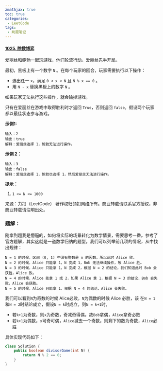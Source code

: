 ```yaml
---
zmathjax: true
toc: true
categories:
 - LeetCode
tags:
 - 刷题笔记
---
```


#### [1025. 除数博弈](https://leetcode-cn.com/problems/divisor-game/)

爱丽丝和鲍勃一起玩游戏，他们轮流行动。爱丽丝先手开局。

最初，黑板上有一个数字 `N` 。在每个玩家的回合，玩家需要执行以下操作：

<!--more-->

- 选出任一 `x`，满足 `0 < x < N` 且 `N % x == 0` 。
- 用 `N - x` 替换黑板上的数字 `N` 。

如果玩家无法执行这些操作，就会输掉游戏。

只有在爱丽丝在游戏中取得胜利时才返回 `True`，否则返回 `false`。假设两个玩家都以最佳状态参与游戏。

**示例1:**

```
输入：2
输出：true
解释：爱丽丝选择 1，鲍勃无法进行操作。
```

**示例 2：**

```
输入：3
输出：false
解释：爱丽丝选择 1，鲍勃也选择 1，然后爱丽丝无法进行操作。
```

**提示：**

1. `1 <= N <= 1000`

来源：力扣（LeetCode）
著作权归领扣网络所有。商业转载请联系官方授权，非商业转载请注明出处。

### 题解：

刚拿到题我是懵逼的，如何将实际的场景转化为数学情景，需要思考一番。参考了官方题解，其实这就是一道数学归纳的题型，我们可以列举前几项的情况，从中找出规律：

```
N = 1 的时候，区间 (0, 1) 中没有整数是 n 的因数，所以此时 Alice 败。
N = 2 的时候，Alice 只能拿 1，N 变成 1，Bob 无法继续操作，故 Alice 胜。
N = 3 的时候，Alice 只能拿 1，N 变成 2，根据 N = 2 的结论，我们知道此时 Bob 会获胜，Alice 败。
N = 4 的时候，Alice 能拿 1 或 2，如果 Alice 拿 1，根据 N = 3 的结论，Bob 会失败，Alice 会获胜。
N = 5 的时候，Alice 只能拿 1，根据 N = 4 的结论，Alice 会失败。
```

我们可以看到`N`为奇数的时候 Alice必败，`N`为偶数的时候 Alice 必胜，该 在`N = 1`和`N = 2`时结论成立，假设`N = k`时成立，则`N = k+1`时，

- 若`k+1`为奇数，则`x`为奇数，奇减奇得偶，故`Bob`拿偶，`Alice`拿奇必败
- 若`k+1`为偶数，`x`可奇可偶，`Alice`减去一个奇数，则剩下的数为奇数，`Alice`必胜

具体实现代码如下：

```java
class Solution {
    public boolean divisorGame(int N) {
        return N % 2 == 0;
    }
}
```











